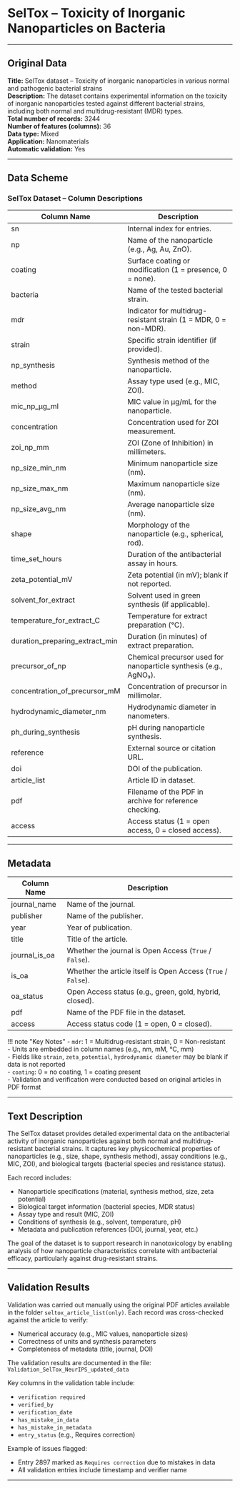 # SelTox – Toxicity of Inorganic Nanoparticles on Bacteria

---

## Original Data

**Title:** SelTox dataset – Toxicity of inorganic nanoparticles in various normal and pathogenic bacterial strains  
**Description:** The dataset contains experimental information on the toxicity of inorganic nanoparticles tested against different bacterial strains, including both normal and multidrug-resistant (MDR) types.  
**Total number of records:** 3244  
**Number of features (columns):** 36  
**Data type:** Mixed  
**Application:** Nanomaterials  
**Automatic validation:** Yes

---

## Data Scheme

### SelTox Dataset – Column Descriptions

| **Column Name**                     | **Description**                                                                 |
|------------------------------------|---------------------------------------------------------------------------------|
| sn                                 | Internal index for entries.                                                    |
| np                                 | Name of the nanoparticle (e.g., Ag, Au, ZnO).                                  |
| coating                            | Surface coating or modification (1 = presence, 0 = none).                       |
| bacteria                           | Name of the tested bacterial strain.                                           |
| mdr                                | Indicator for multidrug-resistant strain (1 = MDR, 0 = non-MDR).               |
| strain                             | Specific strain identifier (if provided).                                      |
| np_synthesis                       | Synthesis method of the nanoparticle.                                          |
| method                             | Assay type used (e.g., MIC, ZOI).                                              |
| mic_np_µg_ml                       | MIC value in µg/mL for the nanoparticle.                                       |
| concentration                      | Concentration used for ZOI measurement.                                        |
| zoi_np_mm                          | ZOI (Zone of Inhibition) in millimeters.                                       |
| np_size_min_nm                     | Minimum nanoparticle size (nm).                                                |
| np_size_max_nm                     | Maximum nanoparticle size (nm).                                                |
| np_size_avg_nm                     | Average nanoparticle size (nm).                                                |
| shape                              | Morphology of the nanoparticle (e.g., spherical, rod).                         |
| time_set_hours                     | Duration of the antibacterial assay in hours.                                  |
| zeta_potential_mV                  | Zeta potential (in mV); blank if not reported.                                 |
| solvent_for_extract                | Solvent used in green synthesis (if applicable).                               |
| temperature_for_extract_C          | Temperature for extract preparation (°C).                                      |
| duration_preparing_extract_min     | Duration (in minutes) of extract preparation.                                  |
| precursor_of_np                    | Chemical precursor used for nanoparticle synthesis (e.g., AgNO₃).              |
| concentration_of_precursor_mM      | Concentration of precursor in millimolar.                                      |
| hydrodynamic_diameter_nm           | Hydrodynamic diameter in nanometers.                                           |
| ph_during_synthesis                | pH during nanoparticle synthesis.                                              |
| reference                          | External source or citation URL.                                               |
| doi                                | DOI of the publication.                                                        |
| article_list                       | Article ID in dataset.                                                         |
| pdf                                | Filename of the PDF in archive for reference checking.                         |
| access                             | Access status (1 = open access, 0 = closed access).                            |

---

## Metadata

| **Column Name**    | **Description**                                                             |
|--------------------|------------------------------------------------------------------------------|
| journal_name       | Name of the journal.                                                        |
| publisher          | Name of the publisher.                                                      |
| year               | Year of publication.                                                        |
| title              | Title of the article.                                                       |
| journal_is_oa      | Whether the journal is Open Access (`True` / `False`).                      |
| is_oa              | Whether the article itself is Open Access (`True` / `False`).               |
| oa_status          | Open Access status (e.g., green, gold, hybrid, closed).                     |
| pdf                | Name of the PDF file in the dataset.                                        |
| access             | Access status code (1 = open, 0 = closed).                                  |

!!! note "Key Notes"
    - `mdr`: 1 = Multidrug-resistant strain, 0 = Non-resistant  
    - Units are embedded in column names (e.g., nm, mM, °C, mm)  
    - Fields like `strain`, `zeta_potential`, `hydrodynamic diameter` may be blank if data is not reported  
    - `coating`: 0 = no coating, 1 = coating present  
    - Validation and verification were conducted based on original articles in PDF format

---

## Text Description

The SelTox dataset provides detailed experimental data on the antibacterial activity of inorganic nanoparticles against both normal and multidrug-resistant bacterial strains. It captures key physicochemical properties of nanoparticles (e.g., size, shape, synthesis method), assay conditions (e.g., MIC, ZOI), and biological targets (bacterial species and resistance status).

Each record includes:

- Nanoparticle specifications (material, synthesis method, size, zeta potential)  
- Biological target information (bacterial species, MDR status)  
- Assay type and result (MIC, ZOI)  
- Conditions of synthesis (e.g., solvent, temperature, pH)  
- Metadata and publication references (DOI, journal, year, etc.)

The goal of the dataset is to support research in nanotoxicology by enabling analysis of how nanoparticle characteristics correlate with antibacterial efficacy, particularly against drug-resistant strains.

---

## Validation Results

Validation was carried out manually using the original PDF articles available in the folder `seltox_article_list(only)`. Each record was cross-checked against the article to verify:

- Numerical accuracy (e.g., MIC values, nanoparticle sizes)  
- Correctness of units and synthesis parameters  
- Completeness of metadata (title, journal, DOI)

The validation results are documented in the file: `Validation_SelTox_NeurIPS_updated_data`

Key columns in the validation table include:

- `verification required`  
- `verified_by`  
- `verification_date`  
- `has_mistake_in_data`  
- `has_mistake_in_metadata`  
- `entry_status` (e.g., Requires correction)

Example of issues flagged:

- Entry 2897 marked as `Requires correction` due to mistakes in data  
- All validation entries include timestamp and verifier name

---
